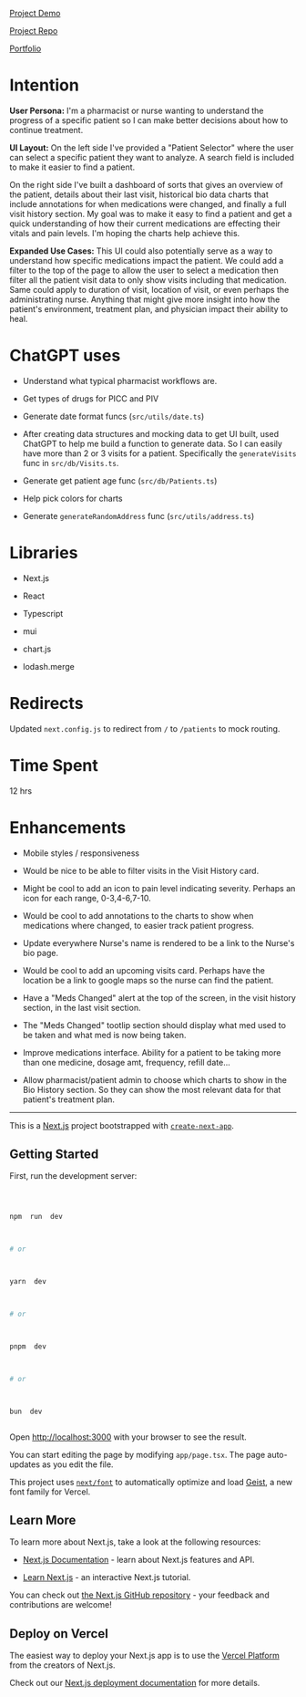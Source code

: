 [Project Demo](https://float-challenge-nvsucam6c-jjrajanis-projects.vercel.app/patients)

[Project Repo](https://github.com/jjrajani/float_challenge)

[Portfolio](https://jjrajani.github.io/#/home)

# Intention

**User Persona:**
I'm a pharmacist or nurse wanting to understand the progress of a specific patient so I can make better decisions about how to continue treatment.

**UI Layout:**
On the left side I've provided a "Patient Selector" where the user can select a specific patient they want to analyze. A search field is included to make it easier to find a patient.

On the right side I've built a dashboard of sorts that gives an overview of the patient, details about their last visit, historical bio data charts that include annotations for when medications were changed, and finally a full visit history section. My goal was to make it easy to find a patient and get a quick understanding of how their current medications are effecting their vitals and pain levels. I'm hoping the charts help achieve this.

**Expanded Use Cases:**
This UI could also potentially serve as a way to understand how specific medications impact the patient. We could add a filter to the top of the page to allow the user to select a medication then filter all the patient visit data to only show visits including that medication. Same could apply to duration of visit, location of visit, or even perhaps the administrating nurse. Anything that might give more insight into how the patient's environment, treatment plan, and physician impact their ability to heal.

# ChatGPT uses

- Understand what typical pharmacist workflows are.

- Get types of drugs for PICC and PIV

- Generate date format funcs (`src/utils/date.ts`)

- After creating data structures and mocking data to get UI built, used ChatGPT to help me build a function to generate data. So I can easily have more than 2 or 3 visits for a patient. Specifically the `generateVisits` func in `src/db/Visits.ts`.

- Generate get patient age func (`src/db/Patients.ts`)

- Help pick colors for charts

- Generate `generateRandomAddress` func (`src/utils/address.ts`)

# Libraries

- Next.js

- React

- Typescript

- mui

- chart.js

- lodash.merge

# Redirects

Updated `next.config.js` to redirect from `/` to `/patients` to mock routing.

# Time Spent

12 hrs

# Enhancements

- Mobile styles / responsiveness

- Would be nice to be able to filter visits in the Visit History card.

- Might be cool to add an icon to pain level indicating severity. Perhaps an icon for each range, 0-3,4-6,7-10.

- Would be cool to add annotations to the charts to show when medications where changed, to easier track patient progress.

- Update everywhere Nurse's name is rendered to be a link to the Nurse's bio page.

- Would be cool to add an upcoming visits card. Perhaps have the location be a link to google maps so the nurse can find the patient.

- Have a "Meds Changed" alert at the top of the screen, in the visit history section, in the last visit section.

- The "Meds Changed" tootlip section should display what med used to be taken and what med is now being taken.

- Improve medications interface. Ability for a patient to be taking more than one medicine, dosage amt, frequency, refill date...

- Allow pharmacist/patient admin to choose which charts to show in the Bio History section. So they can show the most relevant data for that patient's treatment plan.

---

This is a [Next.js](https://nextjs.org) project bootstrapped with [`create-next-app`](https://nextjs.org/docs/app/api-reference/cli/create-next-app).

## Getting Started

First, run the development server:

```bash



npm  run  dev



# or



yarn  dev



# or



pnpm  dev



# or



bun  dev



```

Open [http://localhost:3000](http://localhost:3000) with your browser to see the result.

You can start editing the page by modifying `app/page.tsx`. The page auto-updates as you edit the file.

This project uses [`next/font`](https://nextjs.org/docs/app/building-your-application/optimizing/fonts) to automatically optimize and load [Geist](https://vercel.com/font), a new font family for Vercel.

## Learn More

To learn more about Next.js, take a look at the following resources:

- [Next.js Documentation](https://nextjs.org/docs) - learn about Next.js features and API.

- [Learn Next.js](https://nextjs.org/learn) - an interactive Next.js tutorial.

You can check out [the Next.js GitHub repository](https://github.com/vercel/next.js) - your feedback and contributions are welcome!

## Deploy on Vercel

The easiest way to deploy your Next.js app is to use the [Vercel Platform](https://vercel.com/new?utm_medium=default-template&filter=next.js&utm_source=create-next-app&utm_campaign=create-next-app-readme) from the creators of Next.js.

Check out our [Next.js deployment documentation](https://nextjs.org/docs/app/building-your-application/deploying) for more details.

